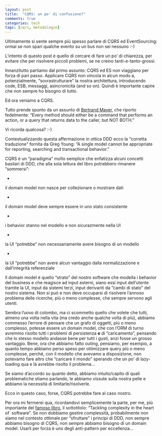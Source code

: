 ```yaml
---
layout: post
title:  "CQRS: un po' di confusione?"
comments: true
categories: tech
tags: [cqrs, metodologie]
---
```



Ultimamente si sente sempre più spesso parlare di CQRS ed EventSourcing: ormai se non spari qualche evento su un bus non sei nessuno :-)

L&#8217;intento di questo post è quello di cercare di fare un po&#8217; di chiarezza, per evitare che per risolvere piccoli problemi, se ne creino tanti-e-tanto-grossi.

Innanzitutto partiamo dal primo assunto: CQRS ed ES non viaggiano per forza di pari passo. Applicare CQRS non vincola in alcun modo a, potenzialmente, &#8220;sovrastrutturare&#8221; la nostra architettura, introducendo code, ESB, messaggi, asincronicità (and so on). Quindi è importante capire che non sempre ho bisogno di tutto.

Ed ora veniamo a CQRS.

Tutto prende spunto da un assunto di [Bertrand Mayer](http://en.wikipedia.org/wiki/Bertrand_Meyer), che riporto fedelmente: &#8220;Every method should either be a command that performs an action, or a query that returns data to the caller, but NOT BOTH.&#8221;

Vi ricorda qualcosa? :-)

Contestualizzando questa affermazione in ottica DDD ecco la &#8220;corretta traduzione&#8221; fornita da Greg Young: &#8220;A single model cannot be appropriate for reporting, searching and transactional behavior.&#8221;

CQRS è un &#8220;paradigma&#8221; molto semplice che enfatizza alcuni concetti basilari di DDD, che alla sola lettura del libro potrebbero rimanere &#8220;sommersi&#8221;:

- 
il domain model non nasce per collezionare o mostrare dati

- 
il domain model deve sempre essere in uno stato consistente

- 
i behavior stanno nel modello e non sicurazmente nella UI

- 
la UI &#8220;potrebbe&#8221; non necessariamente avere bisogno di un modello

- 
la UI &#8220;potrebbe&#8221; non avere alcun vantaggio dalla normalizzazione e dall&#8217;integrità referenziale



Il domain model è quello &#8220;strato&#8221; del nostro software che modella i behavior del business e che reagisce ad input esterni, siano essi input dell&#8217;utente tramite la UI, input da sistemi terzi, input derivanti da &#8220;cambi di stato&#8221; del nostro sistema. Non si può e non deve occuparsi di risolvere l&#8217;annoso problema delle ricerche, più o meno complesse, che sempre servono agli utenti.

Sembra l&#8217;uovo di colombo, ma ci scommetto quello che volete che tutti, almeno una volta nella vita (ma credo anche qualche volta di più), abbiamo commesso l&#8217;errore di pensare che un grafo di oggetti, più o meno complesso, potesse essere un domain model, che con l&#8217;ORM di turno avremmo risolto tutti i problemi di persistenza **e** di &#8220;caricamento&#8221;, pensando che lo stesso modello andasse bene per tutti i gusti, anzi fosse un grosso vantaggio.
Bene, ora che abbiamo fatto outing, pensiamo, per esempio, a quanto tempo abbiamo perso speso per ottimizzare query più o meno complesse, perché, con il modello che avevamo a disposizione, non potevamo fare altro che &#8220;caricare il mondo&#8221; sperando che un po&#8217; di lazy-loading qua e là avrebbe risolto il problema&#8230;

Se siamo d&#8217;accordo su quanto detto, abbiamo intuito/capito di quali problematiche stiamo parlando, le abbiamo vissute sulla nostra pelle e abbiamo la necessità di limitarle/risolverle.

Ecco in questo caso, forse, CQRS potrebbe fare al caso nostro.

Per ora mi fermerei qua, ricordandovi semplicemente la parte, per me, più importante del [famoso libro](http://www.amazon.com/Domain-Driven-Design-Tackling-Complexity-Software/dp/0321125215/ref=pd_sim_b_4), il sottotitolo: &#8220;Tackling complexity in the heart of  software&#8221;.
Se non dobbiamo gestire complessità, probabilmente non siamo nel contesto ottimale per &#8220;sfruttare&#8221; i principi di DDD, non sempre abbiamo bisogno di CQRS, non sempre abbiamo bisogno di un domain model. Usarli per forza è uno degli anti-pattern per eccellenza&#8230;

